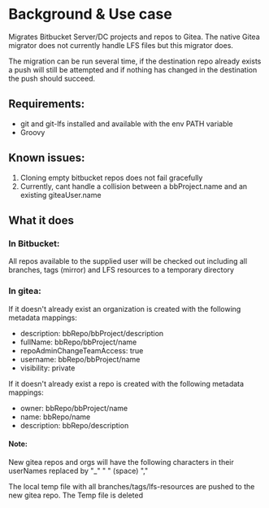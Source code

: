 # Background  & Use case

Migrates Bitbucket Server/DC projects and repos to Gitea.
The native Gitea migrator does not currently handle LFS files but this migrator does.

The migration can be run several time, if the destination repo already exists a push will still be attempted and if nothing has 
changed in the destination the push should succeed. 

## Requirements: 

 * git and git-lfs installed and available with the env PATH variable
 * Groovy


## Known issues:
 1. Cloning empty bitbucket repos does not fail gracefully
 2. Currently, cant handle a collision between a bbProject.name and an existing giteaUser.name

## What it does

### In Bitbucket:

All repos available to the supplied user will be checked out including all branches, tags (mirror) and LFS resources to a temporary directory


### In gitea:

 If it doesn't already exist an organization is created with the following metadata mappings:
 * description: bbRepo/bbProject/description
 * fullName: bbRepo/bbProject/name
 * repoAdminChangeTeamAccess: true
 * username: bbRepo/bbProject/name
 * visibility: private

 If it doesn't already exist a repo is created with the following metadata mappings:
 * owner: bbRepo/bbProject/name
 * name: bbRepo/name
 * description: bbRepo/description

#### Note:
New gitea repos and orgs will have the following characters in their userNames replaced by "_"
 " " (space)
 ","

 The local temp file with all branches/tags/lfs-resources are pushed to the new gitea repo.
 The Temp file is deleted
 
